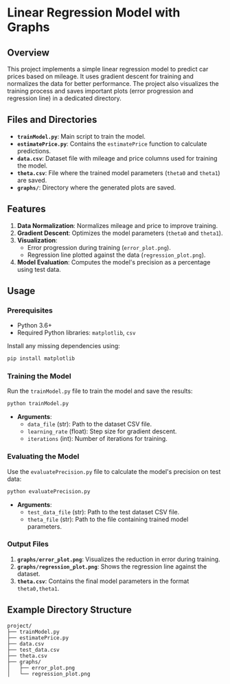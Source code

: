 # Linear Regression Model with Graphs

## Overview

This project implements a simple linear regression model to predict car prices based on mileage. It uses gradient descent for training and normalizes the data for better performance. The project also visualizes the training process and saves important plots (error progression and regression line) in a dedicated directory.

## Files and Directories

- **`trainModel.py`**: Main script to train the model.
- **`estimatePrice.py`**: Contains the `estimatePrice` function to calculate predictions.
- **`data.csv`**: Dataset file with mileage and price columns used for training the model.
- **`theta.csv`**: File where the trained model parameters (`theta0` and `theta1`) are saved.
- **`graphs/`**: Directory where the generated plots are saved.

## Features

1. **Data Normalization**: Normalizes mileage and price to improve training.
2. **Gradient Descent**: Optimizes the model parameters (`theta0` and `theta1`).
3. **Visualization**:
   - Error progression during training (`error_plot.png`).
   - Regression line plotted against the data (`regression_plot.png`).
4. **Model Evaluation**: Computes the model's precision as a percentage using test data.

## Usage

### Prerequisites

- Python 3.6+
- Required Python libraries: `matplotlib`, `csv`

Install any missing dependencies using:

```bash
pip install matplotlib
```

### Training the Model

Run the `trainModel.py` file to train the model and save the results:

```python
python trainModel.py
```

- **Arguments**:
  - `data_file` (str): Path to the dataset CSV file.
  - `learning_rate` (float): Step size for gradient descent.
  - `iterations` (int): Number of iterations for training.

### Evaluating the Model

Use the `evaluatePrecision.py` file to calculate the model's precision on test data:

```python
python evaluatePrecision.py
```

- **Arguments**:
  - `test_data_file` (str): Path to the test dataset CSV file.
  - `theta_file` (str): Path to the file containing trained model parameters.

### Output Files

1. **`graphs/error_plot.png`**: Visualizes the reduction in error during training.
2. **`graphs/regression_plot.png`**: Shows the regression line against the dataset.
3. **`theta.csv`**: Contains the final model parameters in the format `theta0,theta1`.

## Example Directory Structure

```
project/
├── trainModel.py
├── estimatePrice.py
├── data.csv
├── test_data.csv
├── theta.csv
├── graphs/
│   ├── error_plot.png
│   └── regression_plot.png
```
